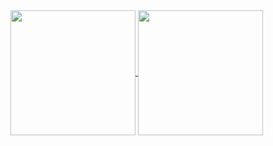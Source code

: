 <a href="https://github.com/anuraghazra/github-readme-stats">
  <img height=200 align="center" src="https://github-readme-stats.vercel.app/api?username=Owmacohe&show_icons=true&hide=issues,contribs&theme=calm_pink" />
</a>
<a href="https://github.com/anuraghazra/github-readme-stats">
  <img height=200 align="center" src="https://github-readme-stats.vercel.app/api/top-langs/?username=Owmacohe&langs_count=4&layout=donut&theme=calm_pink" />
</a>
